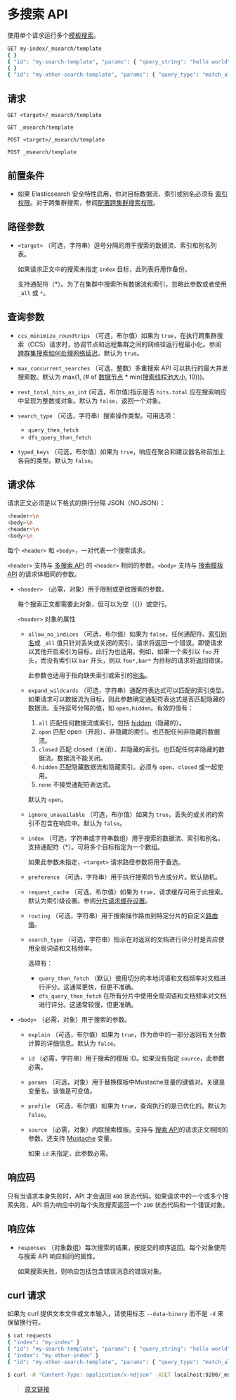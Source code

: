 # 多搜索 API

使用单个请求运行多个[模板搜索](/search_your_data/search_templates?id=运行多模板搜索)。

```bash
GET my-index/_msearch/template
{ }
{ "id": "my-search-template", "params": { "query_string": "hello world", "from": 0, "size": 10 }}
{ }
{ "id": "my-other-search-template", "params": { "query_type": "match_all" }}
```

## 请求

`GET <target>/_msearch/template`

`GET _msearch/template`

`POST <target>/_msearch/template`

`POST _msearch/template`

## 前置条件

- 如果 Elasticsearch 安全特性启用，你对目标数据流、索引或别名必须有 [索引权限](/secure_the_elastic_statck/user_authorization/security_privileges?id=索引权限)。对于跨集群搜索，参阅[配置跨集群搜索权限](/set_up_elasticsearch/remote_clusters/configure_roles_and_users_for_remote_clusters?id=配置跨集群搜索权限)。

## 路径参数

- `<target>`
  （可选，字符串）逗号分隔的用于搜索的数据流、索引和别名列表。

  如果请求正文中的搜索未指定 `index` 目标，此列表将用作备份。

  支持通配符（*）。为了在集群中搜索所有数据流和索引，忽略此参数或者使用 `_all` 或 `*`。

## 查询参数

- `ccs_minimize_roundtrips`
  （可选，布尔值）如果为 `true`，在执行跨集群搜索（CCS）请求时，协调节点和远程集群之间的网络往返行程最小化。参阅 [跨群集搜索如何处理网络延迟](/search_your_data/search_across_clusters?id=跨群集搜索如何处理网络延迟)。默认为 `true`。

- `max_concurrent_searches`
  （可选，整数）多重搜索 API 可以执行的最大并发搜索数。默认为 max(1, (# of [数据节点](/set_up_elasticsearch/configuring_elasticsearchnode?id=数据节点) * min([搜索线程池大小](/set_up_elasticsearch/configuring_elasticsearchthread_pools), 10)))。

- `rest_total_hits_as_int`
  (可选，布尔值)指示是否 `hits.total` 应在搜索响应中呈现为整数或对象。默认为 `false`，返回一个对象。

- `search_type`
  （可选，字符串）搜索操作类型。可用选项：
  - `query_then_fetch`
  - `dfs_query_then_fetch`

- `typed_keys`
  （可选，布尔值）如果为 `true`，响应在聚合和建议器名称前加上各自的类型。默认为 `false`。

## 请求体

请求正文必须是以下格式的换行分隔 JSON（NDJSON）：

```bash
<header>\n
<body>\n
<header>\n
<body>\n
```

每个 `<header>` 和 `<body>`，一对代表一个搜索请求。

`<header>` 支持与 [多搜索 API](/rest_apis/search_apis/multi_search) 的 `<header>` 相同的参数。`<body>` 支持与 [搜索模板 API](/rest_apis/search_apis/search_template) 的请求体相同的参数。

- `<header>`
  （必需，对象）用于限制或更改搜索的参数。

  每个搜索正文都需要此对象，但可以为空（{}）或空行。

  `<header>` 对象的属性

  - `allow_no_indices`
    （可选，布尔值）如果为 `false`，任何通配符、[索引别名](/rest_apis/index_apis/bulk_index_alias)或 `_all` 值只针对丢失或关闭的索引，请求将返回一个错误。即使请求以其他开启索引为目标，此行为也适用。例如，如果一个索引以 `foo` 开头，而没有索引以 `bar` 开头，则以 `foo*,bar*` 为目标的请求将返回错误。

    此参数也适用于指向缺失索引或索引的[别名](/aliases)。

  - `expand_wildcards`
    （可选，字符串）通配符表达式可以匹配的索引类型。如果请求可以数据流为目标，则此参数确定通配符表达式是否匹配隐藏的数据流。支持逗号分隔的值，如 `open,hidden`。有效的值有：

    1. `all`
    匹配任何数据流或索引，包括 [hidden](/rest_apis/api_convention/multi_target_syntax?id=隐藏数据流和索引)（隐藏的）。
    2. `open`
    匹配 open（开启）、非隐藏的索引。也匹配任何非隐藏的数据流。
    3. `closed`
    匹配 closed（关闭）、非隐藏的索引。也匹配任何非隐藏的数据流。数据流不能关闭。
    4. `hidden`
    匹配隐藏数据流和隐藏索引。必须与 `open`、`closed` 或一起使用。
    5. `none`
    不接受通配符表达式。

    默认为 `open`。

  - `ignore_unavailable`
    （可选，布尔值）如果为 `true`，丢失的或关闭的索引不包含在响应中。默认为 `false`。

  - `index`
    （可选，字符串或字符串数组）用于搜索的数据流、索引和别名。支持通配符（*）。可将多个目标指定为一个数组。

    如果此参数未指定，`<target>` 请求路径参数将用于备选。

  - `preference`
    （可选，字符串）用于执行搜索的节点或分片。默认随机。

  - `request_cache`
    （可选，布尔值）如果为 `true`，请求缓存可用于此搜索。默认为索引级设置。参阅[分片请求缓存设置](/set_up_elasticsearch/configuring_elasticsearchshard_request_cache_setttings)。

  - `routing`
    （可选，字符串）用于搜索操作路由到特定分片的自定义[路由值](/mapping/metadata_fields/_routing_field)。

  - `search_type`
    （可选，字符串）指示在对返回的文档进行评分时是否应使用全局词语和文档频率。

    选项有：

    - `query_then_fetch`
      （默认）使用切分的本地词语和文档频率对文档进行评分。这通常更快，但更不准确。
    - `dfs_query_then_fetch`
      在所有分片中使用全局词语和文档频率对文档进行评分。这通常较慢，但更准确。
  
- `<body>`
  （必需，对象）用于搜索的参数。

  - `explain`
    （可选，布尔值）如果为 `true`，作为命中的一部分返回有关分数计算的详细信息。默认为 `false`。

  - `id`
    （必需，字符串）用于搜索的模板 ID。如果没有指定 `source`，此参数必需。

  - `params`
    （可选，对象）用于替换模板中Mustache变量的键值对。关键是变量名。该值是可变值。

  - `profile`
    （可选，布尔值）如果为 `true`，查询执行的是已优化的。默认为 `false`。

  - `source`
    （必需，对象）内联搜索模板。支持与 [搜索 API](/rest_apis/search_apis/search)的请求正文相同的参数。还支持 [Mustache](https://mustache.github.io/) 变量。

    如果 `id` 未指定，此参数必需。

## 响应码

只有当请求本身失败时，API 才会返回 `400` 状态代码。如果请求中的一个或多个搜索失败，API 将为响应中的每个失败搜索返回一个 `200` 状态代码和一个错误对象。

## 响应体

- `responses`
  （对象数组）每次搜索的结果，按提交的顺序返回。每个对象使用与搜索 API 响应相同的属性。

  如果搜索失败，则响应包括包含错误消息的错误对象。

## curl 请求

如果为 curl 提供文本文件或文本输入，请使用标志 `--data-binary` 而不是 `-d` 来保留换行符。

```bash
$ cat requests
{ "index": "my-index" }
{ "id": "my-search-template", "params": { "query_string": "hello world", "from": 0, "size": 10 }}
{ "index": "my-other-index" }
{ "id": "my-other-search-template", "params": { "query_type": "match_all" }}

$ curl -H "Content-Type: application/x-ndjson" -XGET localhost:9200/_msearch/template --data-binary "@requests"; echo
```

> [原文链接](https://www.elastic.co/guide/en/elasticsearch/reference/current/multi-search-template.html)

